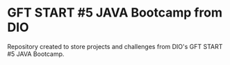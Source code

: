 # GFT START #5 JAVA Bootcamp from DIO
Repository created to store projects and challenges from DIO's GFT START #5 JAVA Bootcamp.
